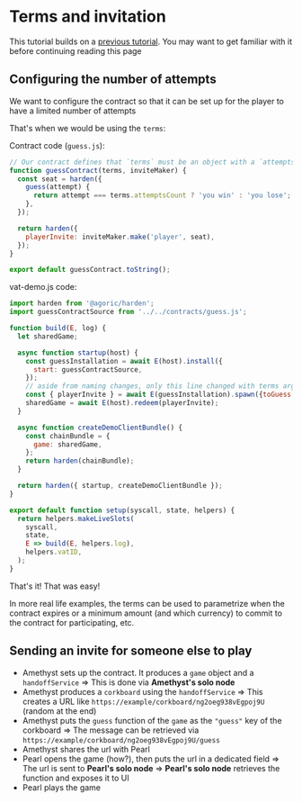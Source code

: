 # Terms and invitation

This tutorial builds on a [previous tutorial](./first-contract.md). You may want to get familiar with it before continuing reading this page

## Configuring the number of attempts

We want to configure the contract so that it can be set up for the player to have a limited number of attempts

That's when we would be using the `terms`:

Contract code (`guess.js`):
```js
// Our contract defines that `terms` must be an object with a `attemptsCount` property
function guessContract(terms, inviteMaker) {
  const seat = harden({
    guess(attempt) {
      return attempt === terms.attemptsCount ? 'you win' : 'you lose';
    },
  });

  return harden({
    playerInvite: inviteMaker.make('player', seat),
  });
}

export default guessContract.toString();
```

vat-demo.js code:
```js
import harden from '@agoric/harden';
import guessContractSource from '../../contracts/guess.js';

function build(E, log) {
  let sharedGame;

  async function startup(host) {
    const guessInstallation = await E(host).install({
      start: guessContractSource,
    });
    // aside from naming changes, only this line changed with terms argument to `.spawn`
    const { playerInvite } = await E(guessInstallation).spawn({toGuess: 94});
    sharedGame = await E(host).redeem(playerInvite);
  }

  async function createDemoClientBundle() {
    const chainBundle = {
      game: sharedGame,
    };
    return harden(chainBundle);
  }

  return harden({ startup, createDemoClientBundle });
}

export default function setup(syscall, state, helpers) {
  return helpers.makeLiveSlots(
    syscall,
    state,
    E => build(E, helpers.log),
    helpers.vatID,
  );
}
```

That's it! That was easy!

In more real life examples, the terms can be used to parametrize when the contract expires or a minimum amount (and which currency) to commit to the contract for participating, etc.


## Sending an invite for someone else to play

- Amethyst sets up the contract. It produces a `game` object and a `handoffService`
=> This is done via **Amethyst's solo node**
- Amethyst produces a `corkboard` using the `handoffService`
=> This creates a URL like `https://example/corkboard/ng2oeg938vEgpoj9U` (random at the end)
- Amethyst puts the `guess` function of the `game` as the `"guess"` key of the corkboard
=> The message can be retrieved via `https://example/corkboard/ng2oeg938vEgpoj9U/guess`
- Amethyst shares the url with Pearl
- Pearl opens the game (how?), then puts the url in a dedicated field
=> The url is sent to **Pearl's solo node**
=> **Pearl's solo node** retrieves the function and exposes it to UI
- Pearl plays the game




